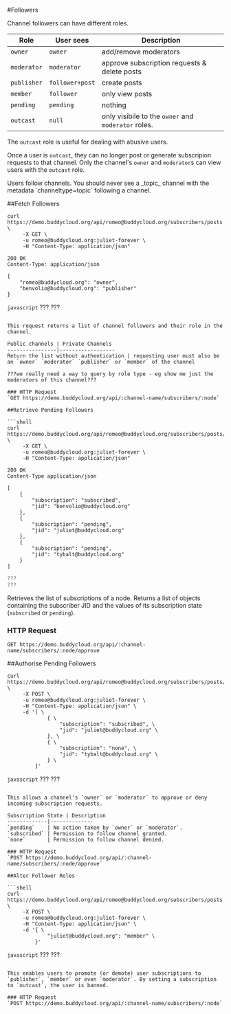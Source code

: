 #Followers

Channel followers can have different roles.

Role       | User sees      | Description
-----------|----------------|-------------
`owner`    |`owner`         |add/remove moderators 
`moderator`|`moderator`     |approve subscription requests & delete posts
`publisher`|`follower+post` |create posts
`member`   |`follower`      |only view posts
`pending`  |`pending`       |nothing
`outcast`  | `null`         |only visibile to the `owner` and `moderator` roles.

The `outcast` role is useful for dealing with abusive users. 

Once a user is `outcast`, they can no longer post or generate subscripion requests to that channel. Only the channel's `owner` and `moderator`s can view users with the `outcast` role.

<aside class="warning">
Users follow channels. You should never see a _topic_ channel with the metadata `channeltype=topic` following a channel.
</aside>

##Fetch Followers

```shell
curl https://demo.buddycloud.org/api/romeo@buddycloud.org/subscribers/posts \
     -X GET \
     -u romeo@buddycloud.org:juliet-forever \
     -H "Content-Type: application/json"
```

```shell
200 OK
Content-Type: application/json

{
    "romeo@buddycloud.org": "owner",
    "benvolio@buddycloud.org": "publisher"
}
```

```javascript```
???
???
```

This request returns a list of channel followers and their role in the channel.

Public channels | Private Channels
----------------|------------------
Return the list without authentication | requesting user must also be an `owner` `moderator` `publisher` or `member` of the channel

???we really need a way to query by role type - eg show me just the moderators of this channel???

### HTTP Request
`GET https://demo.buddycloud.org/api/:channel-name/subscribers/:node`

##Retrieve Pending Followers

```shell
curl https://demo.buddycloud.org/api/romeo@buddycloud.org/subscribers/posts/approve \
     -X GET \
     -u romeo@buddycloud.org:juliet-forever \
     -H "Content-Type: application/json"
```

```shell
200 OK
Content-Type application/json

[
    {
        "subscription": "subscribed",
        "jid": "benvolio@buddycloud.org"
    },
    {
        "subscription": "pending",
        "jid": "juliet@buddycloud.org"
    },
    {
        "subscription": "pending",
        "jid": "tybalt@buddycloud.org"
    }
]
```

```javascript
???
???
```

Retrieves the list of subscriptions of a node. Returns a list of objects containing the subscriber JID and the values of its subscription state (`subscribed` or `pending`).

### HTTP Request
`GET https://demo.buddycloud.org/api/:channel-name/subscribers/:node/approve`

##Authorise Pending Followers

```shell
curl https://demo.buddycloud.org/api/romeo@buddycloud.org/subscribers/posts/approve \
     -X POST \
     -u romeo@buddycloud.org:juliet-forever \
     -H "Content-Type: application/json" \
     -d '[ \
             { \
                 "subscription": "subscribed", \
                 "jid": "juliet@buddycloud.org" \
             }, \
             { \
                 "subscription": "none", \
                 "jid": "tybalt@buddycloud.org" \
             } \
         ]'
```

```javascript```
???
???
```

This allows a channel's `owner` or `moderator` to approve or deny incoming subscription requests.

Subscription State | Description
-------------|--------------
`pending`    | No action taken by `owner` or `moderator`.
`subscribed` | Permission to follow channel granted. 
`none`       | Permission to follow channel denied.

### HTTP Request
`POST https://demo.buddycloud.org/api/:channel-name/subscribers/:node/approve`

##Alter Follower Roles

```shell
curl https://demo.buddycloud.org/api/romeo@buddycloud.org/subscribers/posts \
     -X POST \
     -u romeo@buddycloud.org:juliet-forever \
     -H "Content-Type: application/json" \
     -d '{ \
             "juliet@buddycloud.org": "member" \
         }'
```

```javascript```
???
???
```

This enables users to promote (or demote) user subscriptions to `publisher`, `member` or even `moderator`. By setting a subscription to `outcast`, the user is banned.

### HTTP Request
`POST https://demo.buddycloud.org/api/:channel-name/subscribers/:node`
